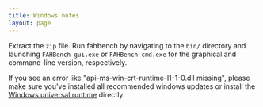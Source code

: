 ```yaml
---
title: Windows notes
layout: page
---
```


Extract the `zip` file. Run fahbench by navigating to the `bin/` directory
and launching `FAHBench-gui.exe` or `FAHBench-cmd.exe` for the graphical
and command-line version, respectively.

If you see an error like "api-ms-win-crt-runtime-l1-1-0.dll missing",
please make sure you've installed all recommended windows updates or
install the [Windows universal
runtime](https://www.microsoft.com/en-us/download/details.aspx?id=48234)
directly.

